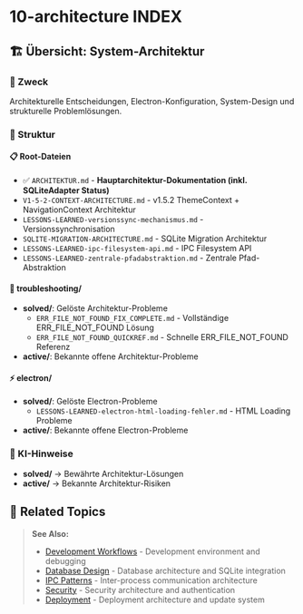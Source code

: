 # 10-architecture INDEX

## 🏗️ Übersicht: System-Architektur

### 🎯 Zweck
Architekturelle Entscheidungen, Electron-Konfiguration, System-Design und strukturelle Problemlösungen.

### 📁 Struktur

#### 📋 Root-Dateien
- ✅ `ARCHITEKTUR.md` - **Hauptarchitektur-Dokumentation (inkl. SQLiteAdapter Status)**
- `V1-5-2-CONTEXT-ARCHITECTURE.md` - v1.5.2 ThemeContext + NavigationContext Architektur
- `LESSONS-LEARNED-versionssync-mechanismus.md` - Versionssynchronisation
- `SQLITE-MIGRATION-ARCHITECTURE.md` - SQLite Migration Architektur
- `LESSONS-LEARNED-ipc-filesystem-api.md` - IPC Filesystem API
- `LESSONS-LEARNED-zentrale-pfadabstraktion.md` - Zentrale Pfad-Abstraktion

#### 🔧 troubleshooting/
- **solved/**: Gelöste Architektur-Probleme
  - `ERR_FILE_NOT_FOUND_FIX_COMPLETE.md` - Vollständige ERR_FILE_NOT_FOUND Lösung
  - `ERR_FILE_NOT_FOUND_QUICKREF.md` - Schnelle ERR_FILE_NOT_FOUND Referenz
- **active/**: Bekannte offene Architektur-Probleme

#### ⚡ electron/
- **solved/**: Gelöste Electron-Probleme
  - `LESSONS-LEARNED-electron-html-loading-fehler.md` - HTML Loading Probleme
- **active/**: Bekannte offene Electron-Probleme

### 🚀 KI-Hinweise
- **solved/** → Bewährte Architektur-Lösungen
- **active/** → Bekannte Architektur-Risiken

## 🔗 **Related Topics**

> **See Also:**
> - [Development Workflows](../03-development/) - Development environment and debugging
> - [Database Design](../05-database/) - Database architecture and SQLite integration
> - [IPC Patterns](../07-ipc/) - Inter-process communication architecture
> - [Security](../10-security/) - Security architecture and authentication
> - [Deployment](../11-deployment/) - Deployment architecture and update system